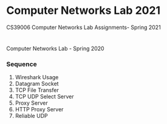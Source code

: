 # Computer Networks Lab 2021
CS39006 Computer Networks Lab Assignments- Spring 2021

# 
Computer Networks Lab - Spring 2020

### Sequence
1. Wireshark Usage
2. Datagram Socket
3. TCP File Transfer
4. TCP UDP Select Server
5. Proxy Server
6. HTTP Proxy Server
7. Reliable UDP
